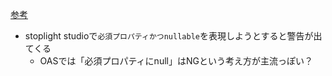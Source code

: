 [参考](https://qiita.com/sakuraya/items/2d98c352c74ad72e2a9a#be-required-or-be-nullable)

- stoplight studioで`必須プロパティかつnullable`を表現しようとすると警告が出てくる
  - OASでは「必須プロパティにnull」はNGという考え方が主流っぽい？
